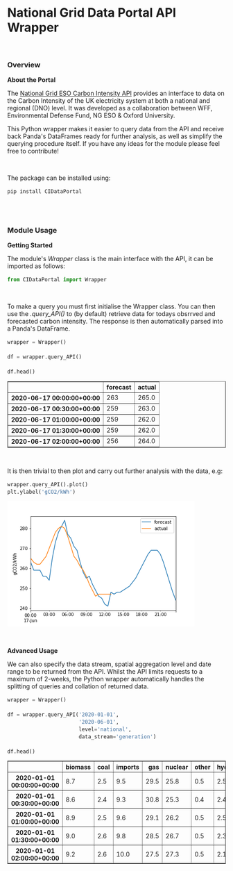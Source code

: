 # National Grid Data Portal API Wrapper


<br>

### Overview

<b>About the Portal</b>
 
The <a href="https://carbon-intensity.github.io/api-definitions/#carbon-intensity-api-v2-0-0">National Grid ESO Carbon Intensity API</a> provides an interface to data on the Carbon Intensity of the UK electricity system at both a national and regional (DNO) level. It was developed as a collaboration between WFF, Environmental Defense Fund, NG ESO & Oxford University. 

This Python wrapper makes it easier to query data from the API and receive back Panda's DataFrames ready for further analysis, as well as simplify the querying procedure itself. If you have any ideas for the module please feel free to contribute!

<br>

The package can be installed using:
```bash
pip install CIDataPortal
```

<br>
<br>

### Module Usage

<b>Getting Started</b>

The module's <i>Wrapper</i> class is the main interface with the API, it can be imported as follows:

```python
from CIDataPortal import Wrapper
```

<br>

To make a query you must first initialise the Wrapper class. You can then use the <i>.query_API()</i> to (by default) retrieve data for todays obsrrved and forecasted carbon intensity. The response is then automatically parsed into a Panda's DataFrame.

```python
wrapper = Wrapper()

df = wrapper.query_API()

df.head()
```

<table border="1" class="dataframe">  <thead>    <tr style="text-align: right;">      <th></th>      <th>forecast</th>      <th>actual</th>    </tr>  </thead>  <tbody>    <tr>      <th>2020-06-17 00:00:00+00:00</th>      <td>263</td>      <td>265.0</td>    </tr>    <tr>      <th>2020-06-17 00:30:00+00:00</th>      <td>259</td>      <td>263.0</td>    </tr>    <tr>      <th>2020-06-17 01:00:00+00:00</th>      <td>259</td>      <td>262.0</td>    </tr>    <tr>      <th>2020-06-17 01:30:00+00:00</th>      <td>259</td>      <td>262.0</td>    </tr>    <tr>      <th>2020-06-17 02:00:00+00:00</th>      <td>256</td>      <td>264.0</td>    </tr>  </tbody></table>

<br>

It is then trivial to then plot and carry out further analysis with the data, e.g:

```python
wrapper.query_API().plot()
plt.ylabel('gCO2/kWh')
```

<img src="img/example_emissions_forecast.png"></img>

<br>

<b>Advanced Usage</b>

We can also specify the data stream, spatial aggregation level and date range to be returned from the API. Whilst the API limits requests to a maximum of 2-weeks, the Python wrapper automatically handles the splitting of queries and collation of returned data. 

```python
wrapper = Wrapper()

df = wrapper.query_API('2020-01-01',
                       '2020-06-01',
                       level='national', 
                       data_stream='generation')

df.head()
```

<table border="1" class="dataframe">  <thead>    <tr style="text-align: right;">      <th></th>      <th>biomass</th>      <th>coal</th>      <th>imports</th>      <th>gas</th>      <th>nuclear</th>      <th>other</th>      <th>hydro</th>      <th>solar</th>      <th>wind</th>    </tr>  </thead>  <tbody>    <tr>      <th>2020-01-01 00:00:00+00:00</th>      <td>8.7</td>      <td>2.5</td>      <td>9.5</td>      <td>29.5</td>      <td>25.8</td>      <td>0.5</td>      <td>2.5</td>      <td>0.0</td>      <td>21.0</td>    </tr>    <tr>      <th>2020-01-01 00:30:00+00:00</th>      <td>8.6</td>      <td>2.4</td>      <td>9.3</td>      <td>30.8</td>      <td>25.3</td>      <td>0.4</td>      <td>2.4</td>      <td>0.0</td>      <td>20.8</td>    </tr>    <tr>      <th>2020-01-01 01:00:00+00:00</th>      <td>8.9</td>      <td>2.5</td>      <td>9.6</td>      <td>29.1</td>      <td>26.2</td>      <td>0.5</td>      <td>2.5</td>      <td>0.0</td>      <td>20.7</td>    </tr>    <tr>      <th>2020-01-01 01:30:00+00:00</th>      <td>9.0</td>      <td>2.6</td>      <td>9.8</td>      <td>28.5</td>      <td>26.7</td>      <td>0.5</td>      <td>2.3</td>      <td>0.0</td>      <td>20.6</td>    </tr>    <tr>      <th>2020-01-01 02:00:00+00:00</th>      <td>9.2</td>      <td>2.6</td>      <td>10.0</td>      <td>27.5</td>      <td>27.3</td>      <td>0.5</td>      <td>2.1</td>      <td>0.0</td>      <td>20.8</td>    </tr>  </tbody></table>

<br>